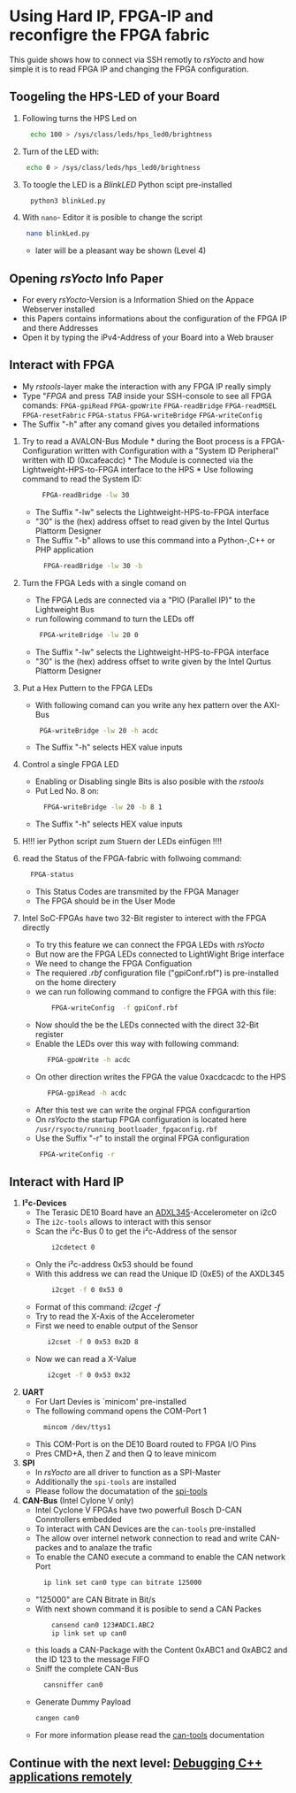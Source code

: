 # Using Hard IP, FPGA-IP and reconfigre the FPGA fabric
This guide shows how to connect via SSH remotly to *rsYocto* and how simple it is to read FPGA IP and changing the FPGA configuration. 

## Toogeling the HPS-LED of your Board
1. Following turns the HPS Led on
    ```bash
      echo 100 > /sys/class/leds/hps_led0/brightness
    ```
2.  Turn of the LED with:
    ```bash
     echo 0 > /sys/class/leds/hps_led0/brightness
    ```
3. To toogle the LED is a *BlinkLED* Python scipt pre-installed
    ```bash 
      python3 blinkLed.py
    ```
4. With `nano`- Editor it is posible to change the script
    ```bash 
     nano blinkLed.py
   ```
   * later will be a pleasant way be shown (Level 4) 
   
## Opening *rsYocto* Info Paper 
  * For every *rsYocto*-Version is a Information Shied on the Appace Webserver installed
  * this Papers contains informations about the configuration of the FPGA IP and there Addresses 
  * Open it by typing the iPv4-Address of your Board into a Web brauser
  
## Interact with FPGA
  * My *rstools*-layer make the interaction with any FPGA IP really simply
  * Type "*FPGA* and press *TAB* inside your SSH-console to see all FPGA comands:
  `FPGA-gpiRead` `FPGA-gpoWrite` `FPGA-readBridge` `FPGA-readMSEL` `FPGA-resetFabric`
  `FPGA-status` `FPGA-writeBridge` `FPGA-writeConfig`
  * The Suffix "-h" after any comand gives you detailed informations  
  1. Try to read a AVALON-Bus Module
    * during the Boot process is a FPGA-Configuration written with Configuration 
      with a "System ID Peripheral" written with ID (0xcafeacdc)
    * The Module is connected via the Lightweight-HPS-to-FPGA interface to the HPS
    * Use following command to read the System ID:
        ```bash
             FPGA-readBridge -lw 30
        ```
      * The Suffix "-lw" selects the Lightweight-HPS-to-FPGA interface
      * "30" is the (hex) address offset to read given by the Intel Qurtus Plattorm Designer
      * The Suffix "-b" allows to use this command into a Python-,C++ or PHP application
           ```bash
             FPGA-readBridge -lw 30 -b
           ```
  2. Turn the FPGA Leds with a single comand on
      * The FPGA Leds are connected via a "PIO (Parallel IP)" to the Lightweight Bus
      * run following command to turn the LEDs off
          ```bash
           FPGA-writeBridge -lw 20 0
          ```
      * The Suffix "-lw" selects the Lightweight-HPS-to-FPGA interface
      * "30" is the (hex) address offset to write given by the Intel Qurtus Plattorm Designer
      
  3. Put a Hex Puttern to the FPGA LEDs
      * With following comand can you write any hex pattern over the AXI-Bus 
        ```bash
         PGA-writeBridge -lw 20 -h acdc
        ```
       * The Suffix "-h" selects HEX value inputs 
  4. Control a single FPGA LED
      * Enabling or Disabling single Bits is also posible with the *rstools* 
      * Put Led No. 8 on:  
         ```bash
           FPGA-writeBridge -lw 20 -b 8 1
         ```
      * The Suffix "-h" selects HEX value inputs 
  5. H!!! ier Python script zum Stuern der LEDs einfügen !!!!    
      
  6. read the Status of the FPGA-fabric with follwoing command:
        ```bash
          FPGA-status
        ````
      * This Status Codes are transmited by the FPGA Manager
      * The FPGA should be in the User Mode
7. Intel SoC-FPGAs have two 32-Bit register to interect with the FPGA directly
    * To try this feature we can connect the FPGA LEDs with *rsYocto* 
    * But now are the FPGA LEDs connected to LightWight Brige interface
    * We need to change the FPGA Configuation
    * The requiered *.rbf* configuration file ("gpiConf.rbf") is pre-installed on the home directery
    * we can run following command to configre the FPGA with this file:
        ```bash
            FPGA-writeConfig  -f gpiConf.rbf
        ```
    * Now should the be the LEDs connected with the direct 32-Bit register
    * Enable the LEDs over this way with following command:
        ```bash
           FPGA-gpoWrite -h acdc
        ```
    * On other direction writes the FPGA the value 0xacdcacdc to the HPS
        ```bash
           FPGA-gpiRead -h acdc
        ```
     * After this test we can write the orginal FPGA configurartion
     * On *rsYocto* the startup FPGA configuration is located here `/usr/rsyocto/running_bootloader_fpgaconfig.rbf`
     * Use the Suffix "-r" to install the orginal FPGA configuration 
        ```bash
         FPGA-writeConfig -r 
        ```
 ## Interact with Hard IP
1. **I²c-Devices** 
    * The Terasic DE10 Board have an [ADXL345](https://www.analog.com/en/products/adxl345.html)-Accelerometer on i2c0
    * The `i2c-tools` allows to interact with this sensor
    * Scan the i²c-Bus 0 to get the i²c-Address of the sensor 
        ```bash
            i2cdetect 0 
        ```
    * Only the i²c-address 0x53 should be found
    * With this address we can read the Unique ID (0xE5) of the AXDL345
        ```bash
            i2cget -f 0 0x53 0
        ```
    * Format of this command: *i2cget -f <Bus Number> <i2c-Addess> <Address>*
    * Try to read the X-Axis of the Accelerometer
    * First we need to enable output of the Sensor
         ```bash
            i2cset -f 0 0x53 0x2D 8
         ```
    * Now we can read a X-Value 
        ```bash
           i2cget -f 0 0x53 0x32
         ```
2. **UART**     
    * For Uart Devies is `minicom' pre-installed
    * The following command opens the COM-Port 1
         ```bash
           mincom /dev/ttys1
         ```
    * This COM-Port is on the DE10 Board routed to FPGA I/O Pins
    * Pres CMD+A, then Z and then Q to leave minicom 
3. **SPI**
    * In *rsYocto* are all driver to function as a SPI-Master
    * Additionally the `spi-tools` are installed
    * Please follow the documatation of the [spi-tools](https://github.com/cpb-/spi-tools)
4. **CAN-Bus** (Intel Cylone V only)
    * Intel Cyclone V FPGAs have two powerfull Bosch D-CAN Conntrollers embedded
    * To interact with CAN Devices are the `can-tools` pre-installed
    * The allow over internel network connection to read and write CAN-packes and to analaze the trafic
    * To enable the CAN0 execute a command to enable the CAN network Port
        ```bash
          ip link set can0 type can bitrate 125000
         ```
    * "125000" are CAN Bitrate in Bit/s
    * With next shown command it is posible to send a CAN Packes
        ```bash
            cansend can0 123#ADC1.ABC2
            ip link set up can0
        ```
    * this loads a CAN-Package with the Content 0xABC1 and 0xABC2 and the ID 123 to the message FIFO
    * Sniff the complete CAN-Bus
         ```bash
           cansniffer can0
         ```
    * Generate Dummy Payload 
        ```bash
        cangen can0
        ```
    * For more information please read the [can-tools](https://github.com/linux-can/can-utils) documentation
    
 
 ## Continue with the next level: [Debugging C++ applications remotely](3_CPP.md)
